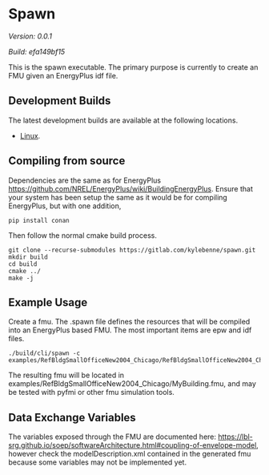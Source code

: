 # Spawn 

_Version: 0.0.1_

_Build: efa149bf15_


This is the spawn executable. 
The primary purpose is currently to create an FMU given an EnergyPlus idf file.

## Development Builds

The latest development builds are available at the following locations.

* [Linux](https://spawn.s3.amazonaws.com/latest/Spawn-latest-Linux.tar.gz).

## Compiling from source

Dependencies are the same as for EnergyPlus https://github.com/NREL/EnergyPlus/wiki/BuildingEnergyPlus.
Ensure that your system has been setup the same as it would be for compiling EnergyPlus, but with one addition,

```shell
pip install conan
```

Then follow the normal cmake build process.

```shell
git clone --recurse-submodules https://gitlab.com/kylebenne/spawn.git 
mkdir build
cd build
cmake ../
make -j
```

## Example Usage

Create a fmu. The .spawn file defines the resources that will be compiled into an EnergyPlus based FMU. 
The most important items are epw and idf files.


```shell
./build/cli/spawn -c examples/RefBldgSmallOfficeNew2004_Chicago/RefBldgSmallOfficeNew2004_Chicago.spawn

```

The resulting fmu will be located in examples/RefBldgSmallOfficeNew2004_Chicago/MyBuilding.fmu,
and may be tested with pyfmi or other fmu simulation tools.

## Data Exchange Variables

The variables exposed through the FMU are documented here:
https://lbl-srg.github.io/soep/softwareArchitecture.html#coupling-of-envelope-model,
however check the modelDescription.xml contained in the generated fmu because
some variables may not be implemented yet.

